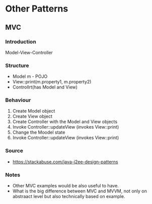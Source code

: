 # Other Patterns

## MVC 

### Introduction
Model-View-Controller
### Structure
* Model m - POJO
* View::print(m.property1, m.property2)
* Controllrt(has Model and View)
### Behaviour
1. Create Model object
2. Create View object
3. Create Controller with the Model and View objects
4. Invoke Controller::updateView (invokes View::print)
5. Change the Moodel state
6. Invoke Controller::updateView (invokes View::print)
### Source
* https://stackabuse.com/java-j2ee-design-patterns
### Notes
* Other MVC examples would be also useful to have.
* What is the big difference between MVC and MVVM, not only on abstraact level but also technically based on example.
